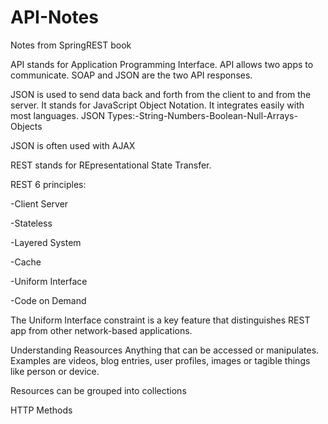 # API-Notes
Notes from SpringREST book


API stands for Application Programming Interface. API allows two apps to communicate. SOAP and JSON are the two API responses. 

JSON is used to send data back and forth from the client to and from the server. It stands for JavaScript Object Notation. It integrates easily with most languages. 
JSON Types:-String-Numbers-Boolean-Null-Arrays-Objects

JSON is often used with AJAX


REST stands for REpresentational State Transfer.

REST 6 principles:

-Client Server

-Stateless

-Layered System

-Cache

-Uniform Interface

-Code on Demand

The Uniform Interface constraint is a key feature that distinguishes REST app from other network-based applications. 


Understanding Reasources 
Anything that can be accessed or manipulates. Examples are videos, blog entries, user profiles, images or tagible things like person or device. 

Resources can be grouped into collections 


HTTP Methods 
